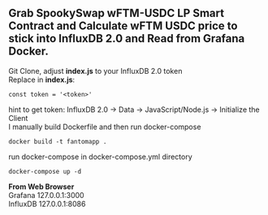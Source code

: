 ## Grab SpookySwap wFTM-USDC LP Smart Contract and Calculate wFTM USDC price to stick into InfluxDB 2.0 and Read from Grafana Docker.  

Git Clone, adjust **index.js** to your InfluxDB 2.0 token  
Replace in **index.js**:  
```
const token = '<token>'  
```
hint to get token: InfluxDB 2.0 -> Data -> JavaScript/Node.js -> Initialize the Client  
I manually build Dockerfile and then run docker-compose  
```
docker build -t fantomapp . 
```
run docker-compose in docker-compose.yml directory  
```
docker-compose up -d  
```
**From Web Browser**  
Grafana 127.0.0.1:3000   
InfluxDB 127.0.0.1:8086  
